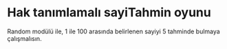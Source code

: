 # Hak tanımlamalı sayiTahmin oyunu

Random modülü ile, 1 ile 100 arasında belirlenen sayiyi 5 tahminde bulmaya çalışmalısın.
